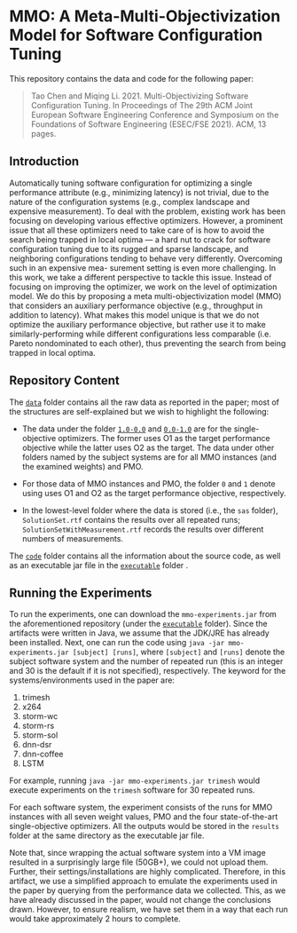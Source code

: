 # MMO: A Meta-Multi-Objectivization Model for Software Configuration Tuning

This repository contains the data and code for the following paper:

> Tao Chen and Miqing Li. 2021. Multi-Objectivizing Software Configuration Tuning. In Proceedings of The 29th ACM Joint European Software Engineering Conference and Symposium on the Foundations of Software Engineering (ESEC/FSE 2021). ACM, 13 pages.

## Introduction

Automatically tuning software configuration for optimizing a single performance attribute (e.g., minimizing latency) is not trivial, due to the nature of the configuration systems (e.g., complex landscape and expensive measurement). To deal with the problem, existing work has been focusing on developing various effective optimizers. However, a prominent issue that all these optimizers need to take care of is how to avoid the search being trapped in local optima — a hard nut to crack for software configuration tuning due to its rugged and sparse landscape, and neighboring configurations tending to behave very differently. Overcoming such in an expensive mea- surement setting is even more challenging. In this work, we take a different perspective to tackle this issue. Instead of focusing on improving the optimizer, we work on the level of optimization model. We do this by proposing a meta multi-objectivization model (MMO) that considers an auxiliary performance objective (e.g., throughput in addition to latency). What makes this model unique is that we do not optimize the auxiliary performance objective, but rather use it to make similarly-performing while different configurations less comparable (i.e. Pareto nondominated to each other), thus preventing the search from being trapped in local optima.


## Repository Content

The [`data`](https://github.com/taochen/mmo-fse-2021/tree/main/data) folder contains all the raw data as reported in the paper; most of the structures are self-explained but we wish to highlight the following:

* The data under the folder [`1.0-0.0`](https://github.com/taochen/mmo-fse-2021/tree/main/data/1.0-0.0) and [`0.0-1.0`](https://github.com/taochen/mmo-fse-2021/tree/main/data/0.0-1.0) are for the single-objective optimizers. The former uses O1 as the target performance objective while the latter uses O2 as the target. The data under other folders named by the subject systems are for all MMO instances (and the examined weights) and PMO.

* For those data of MMO instances and PMO, the folder `0` and `1` denote using uses O1 and O2 as the target performance objective, respectively.

* In the lowest-level folder where the data is stored (i.e., the `sas` folder), `SolutionSet.rtf` contains the results over all repeated runs; `SolutionSetWithMeasurement.rtf` records the results over different numbers of measurements.

The [`code`](https://github.com/taochen/mmo-fse-2021/tree/main/code) folder contains all the information about the source code, as well as an executable jar file in the [`executable`](https://github.com/taochen/mmo-fse-2021/tree/main/executable) folder .


## Running the Experiments

To run the experiments, one can download the `mmo-experiments.jar` from the aforementioned repository (under the [`executable`](https://github.com/taochen/mmo-fse-2021/tree/main/executable) folder). Since the artifacts were written in Java, we assume that the JDK/JRE has already been installed. Next, one can run the code using `java -jar mmo-experiments.jar [subject] [runs]`, where `[subject]` and `[runs]` denote the subject software system and the number of repeated run (this is an integer and 30 is the default if it is not specified), respectively. The keyword for the systems/environments used in the paper are: 

1. trimesh 
1. x264
1. storm-wc
1. storm-rs
1. storm-sol
1. dnn-dsr
1. dnn-coffee
1. LSTM 

For example, running `java -jar mmo-experiments.jar trimesh` would execute experiments on the `trimesh` software for 30 repeated runs.

For each software system, the experiment consists of the runs for MMO instances with all seven weight values, PMO and the four state-of-the-art single-objective optimizers. All the outputs would be stored in the `results` folder at the same directory as the executable jar file.

Note that, since wrapping the actual software system into a VM image resulted in a surprisingly large file (50GB+), we could not upload them. Further, their settings/installations are highly complicated. Therefore, in this artifact, we use a simplified approach to emulate the experiments used in the paper by querying from the performance data we collected. This, as we have already discussed in the paper, would not change the conclusions drawn. However, to ensure realism, we have set them in a way that each run would take approximately 2 hours to complete.


